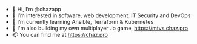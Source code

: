 - 👋 Hi, I’m @chazapp
- 👀 I’m interested in software, web development, IT Security and DevOps
- 🌱 I’m currently learning Ansible, Terraform & Kubernetes
- 🌱 I'm also building my own multiplayer .io game, https://mtvs.chaz.pro
- 📫 You can find me at https://chaz.pro
